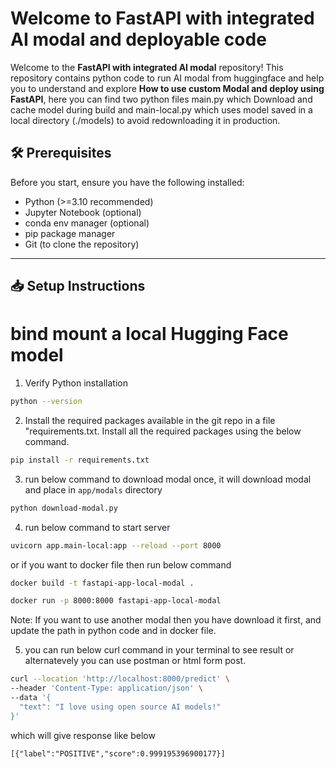 # Welcome to FastAPI with integrated AI modal and deployable code

Welcome to the **FastAPI with integrated AI modal** repository! This repository contains python code to run AI modal from huggingface and help you to understand and explore **How to use custom Modal and deploy using FastAPI**, here you can find two python files main.py which Download and cache model during build and main-local.py which uses model saved in a local directory (./models) to avoid redownloading it in production.

## 🛠️ Prerequisites

Before you start, ensure you have the following installed:

- Python (>=3.10 recommended)
- Jupyter Notebook (optional)
- conda env manager (optional)
- pip package manager
- Git (to clone the repository)

---

## 📥 Setup Instructions

# bind mount a local Hugging Face model

1. Verify Python installation

```bash
python --version
```

2. Install the required packages available in the git repo in a file "requirements.txt. Install all the required packages using the below command.

```bash
pip install -r requirements.txt
```

3. run below command to download modal once, it will download modal and place in `app/modals` directory

```bash
python download-modal.py
```

4. run below command to start server

```bash
uvicorn app.main-local:app --reload --port 8000
```

or if you want to docker file then run below command

```bash
docker build -t fastapi-app-local-modal .
```

```bash
docker run -p 8000:8000 fastapi-app-local-modal
```

Note: If you want to use another modal then you have download it first, and update the path in python code and in docker file.

5. you can run below curl command in your terminal to see result
   or alternatevely you can use postman or html form post.

```bash
curl --location 'http://localhost:8000/predict' \
--header 'Content-Type: application/json' \
--data '{
  "text": "I love using open source AI models!"
}'
```

which will give response like below

`[{"label":"POSITIVE","score":0.999195396900177}]`
